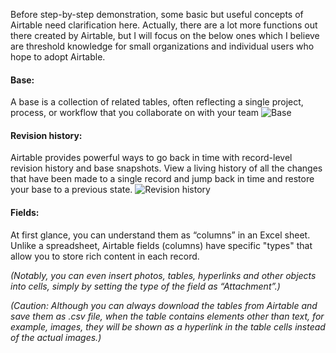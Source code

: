 Before step-by-step demonstration, some basic but useful concepts of Airtable need clarification here. Actually, there are a lot more functions out there created by Airtable, but I will focus on the below ones which I believe are threshold knowledge for small organizations and individual users who hope to adopt Airtable. 

#### Base: 
A base is a collection of related tables, often reflecting a single project, process, or workflow that you collaborate on with your team
![Base](https://github.com/jyw321/Airtable_Exercise/blob/master/Image_3.png)

#### Revision history:
Airtable provides powerful ways to go back in time with record-level revision history and base snapshots. View a living history of all the changes that have been made to a single record and jump back in time and restore your base to a previous state.
![Revision history](https://github.com/jyw321/Airtable_Exercise/blob/master/Image_4.png)

#### Fields: 
At first glance, you can understand them as “columns” in an Excel sheet. Unlike a spreadsheet, Airtable fields (columns) have specific "types" that allow you to store rich content in each record. 

*(Notably, you can even insert photos, tables, hyperlinks and other objects into cells, simply by setting the type of the field as “Attachment”.)*

*(Caution: Although you can always download the tables from Airtable and save them as .csv file, when the table contains elements other than text, for example, images, they will be shown as a hyperlink in the table cells instead of the actual images.)*
